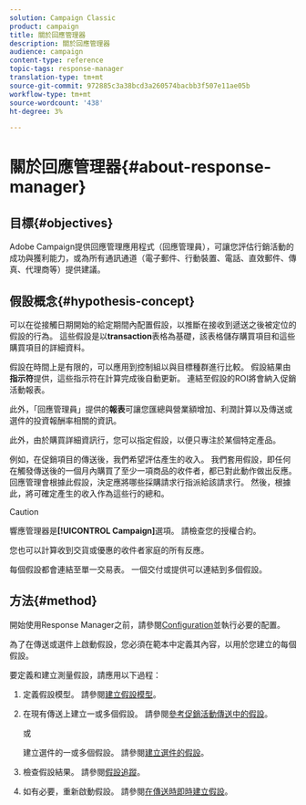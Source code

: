 ```yaml
---
solution: Campaign Classic
product: campaign
title: 關於回應管理器
description: 關於回應管理器
audience: campaign
content-type: reference
topic-tags: response-manager
translation-type: tm+mt
source-git-commit: 972885c3a38bcd3a260574bacbb3f507e11ae05b
workflow-type: tm+mt
source-wordcount: '438'
ht-degree: 3%

---
```



# 關於回應管理器{#about-response-manager}

## 目標{#objectives}

Adobe Campaign提供回應管理應用程式（回應管理員），可讓您評估行銷活動的成功與獲利能力，或為所有通訊通道（電子郵件、行動裝置、電話、直效郵件、傳真、代理商等）提供建議。

## 假設概念{#hypothesis-concept}

可以在從接觸日期開始的給定期間內配置假設，以推斷在接收到遞送之後被定位的假設的行為。 這些假設是以&#x200B;**transaction**&#x200B;表格為基礎，該表格儲存購買項目和這些購買項目的詳細資料。

假設在時間上是有限的，可以應用到控制組以與目標種群進行比較。 假設結果由&#x200B;**指示符**&#x200B;提供，這些指示符在計算完成後自動更新。 連結至假設的ROI將會納入促銷活動報表。

此外，「回應管理員」提供的&#x200B;**報表**&#x200B;可讓您匯總與營業額增加、利潤計算以及傳送或選件的投資報酬率相關的資訊。

此外，由於購買詳細資訊行，您可以指定假設，以便只專注於某個特定產品。

例如，在促銷項目的傳送後，我們希望評估產生的收入。 我們套用假設，即任何在觸發傳送後的一個月內購買了至少一項商品的收件者，都已對此動作做出反應。 回應管理會根據此假設，決定應將哪些採購請求行指派給該請求行。 然後，根據此，將可確定產生的收入作為這些行的總和。

>[!CAUTION]
>
>響應管理器是&#x200B;**[!UICONTROL Campaign]**&#x200B;選項。 請檢查您的授權合約。

您也可以計算收到交貨或優惠的收件者家庭的所有反應。

每個假設都會連結至單一交易表。 一個交付或提供可以連結到多個假設。

## 方法{#method}

開始使用Response Manager之前，請參閱[Configuration](../../campaign/using/configuration.md)並執行必要的配置。

為了在傳送或選件上啟動假設，您必須在範本中定義其內容，以用於您建立的每個假設。

要定義和建立測量假設，請應用以下過程：

1. 定義假設模型。 請參閱[建立假設模型](../../campaign/using/hypothesis-templates.md#creating-a-hypothesis-model)。
1. 在現有傳送上建立一或多個假設。 請參閱[參考促銷活動傳送中的假設](../../campaign/using/creating-hypotheses.md#referencing-a-hypothesis-in-a-campaign-delivery)。

   或

   建立選件的一或多個假設。 請參閱[建立選件的假設](../../campaign/using/creating-hypotheses.md#creating-a-hypothesis-on-an-offer)。

1. 檢查假設結果。 請參閱[假設追蹤](../../campaign/using/hypothesis-tracking.md)。
1. 如有必要，重新啟動假設。 請參閱[在傳送時即時建立假設](../../campaign/using/creating-hypotheses.md#creating-a-hypothesis-on-the-fly-on-a-delivery)。

